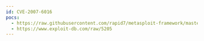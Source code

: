 ```yaml
---
id: CVE-2007-6016
pocs:
  - https://raw.githubusercontent.com/rapid7/metasploit-framework/master/modules/exploits/windows/browser/symantec_backupexec_pvcalendar.rb
  - https://www.exploit-db.com/raw/5205
---
```

